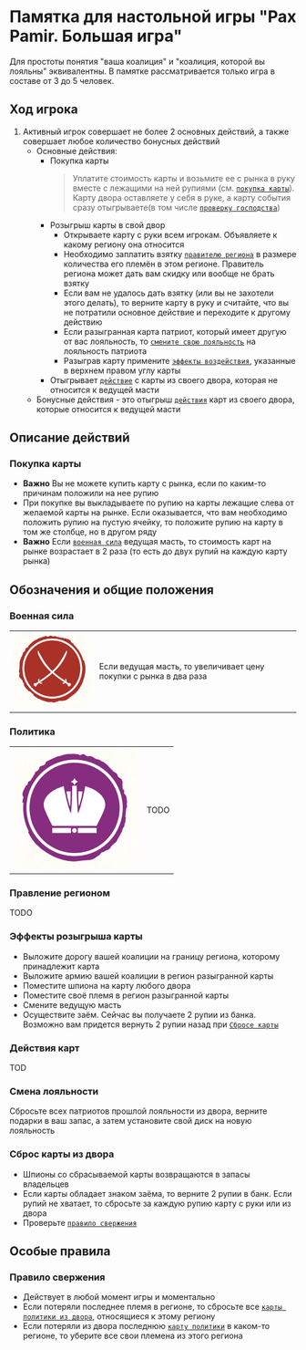 # Памятка для настольной игры "Pax Pamir. Большая игра"
Для простоты понятия "ваша коалиция" и "коалиция, которой вы лояльны" эквивалентны. В памятке рассматривается только игра в составе от 3 до 5 человек.
## Ход игрока
1. Активный игрок совершает не более 2 основных действий, а также совершает любое количество бонусных действий
    * Основные действия:
        - Покупка карты
            > Уплатите стоимость карты и возьмите ее с рынка в руку вместе с лежащими на ней рупиями (см. [`покупка карты`](#покупка-карты)). Карту двора оставляете у себя в руке, а карту события сразу отыгрываете(в том числе [`проверку господства`](#проверка-господства))
        - Розыгрыш карты в свой двор
            + Открываете карту с руки всем игрокам. Объявляете к какому региону она относится
            + Необходимо заплатить взятку [`правителю региона`](#правление-регионом) в размере количества его племён в этом регионе. Правитель региона может дать вам скидку или вообще не брать взятку
            + Если вам не удалось дать взятку (или вы не захотели этого делать), то верните карту в руку и считайте, что вы не потратили основное действие и переходите к другому действию
            + Если разыгранная карта патриот, который имеет другую от вас лояльность, то [`смените свою лояльность`](###Смена-лояльности) на лояльность патриота
            + Разыграв карту примените [`эффекты воздействия`](#эффекты-розыгрыша-карты), указанные в верхнем правом углу карты
        - Отыгрывает [`действие`](#действия-карт) с карты из своего двора, которая не относится к ведущей масти
    * Бонусные действия - это отыгрыш [`действия`](#действия-карт) карт из своего двора, которые относится к ведущей масти

## Описание действий
### Покупка карты
* **Важно** Вы не можете купить карту с рынка, если по каким-то причинам положили на нее рупию
* При покупке вы выкладываете по рупию на карты лежащие слева от желаемой карты на рынке. Если оказывается, что вам необходимо положить рупию на пустую ячейку, то положите рупию на карту в том же столбце, но в другом ряду
* **Важно** Если [`военная сила`](#военная-сила) ведущая масть, то стоимость карт на рынке возрастает в 2 раза (то есть до двух рупий на каждую карту рынка)

## Обозначения и общие положения

### Военная сила
| | | 
| :--- | :--- |
|![Значок масти военной силы](./images/army.suit.png) | Если ведущая масть, то увеличивает цену покупки с рынка в два раза |

### Политика
| | | 
| :--- | :--- |
|![Значок масти военной силы](./images/politics.suit.png) | TODO |

### Правление регионом
TODO
### Эффекты розыгрыша карты
* Выложите дорогу вашей коалиции на границу региона, которому принадлежит карта
* Выложите армию вашей коалиции в регион разыгранной карты
* Поместите шпиона на карту любого двора
* Поместите своё племя в регион разыгранной карты
* Смените ведущую масть
* Осуществите заём. Сейчас вы получаете 2 рупии из банка. Возможно вам придется вернуть 2 рупии назад при [`Cбросе карты`](#сброс-карты-из-двора)

### Действия карт
TOD
### Смена лояльности
Сбросьте всех патриотов прошлой лояльности из двора, верните подарки в ваш запас, а затем установите свой диск на новую лояльность

### Сброс карты из двора
* Шпионы со сбрасываемой карты возвращаются в запасы владельцев
* Если карты обладает знаком заёма, то верните 2 рупии в банк. Если рупий не хватает, то сбросьте за каждую рупию карту с руки или из двора
* Проверьте [`правило свержения`](#правило-свержения)

## Особые правила
### Правило свержения
* Действует в любой момент игры и моментально
* Если потеряли последнее племя в регионе, то сбросьте все [`карты политики из двора`](#политика), относящиеся к этому региону
* Если потеряли из двора последнюю [`карту политики`](#политика) в каком-то регионе, то уберите все свои племена из этого региона